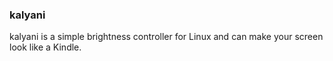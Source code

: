 ### kalyani

kalyani is a simple brightness controller for Linux and can make your screen look like a Kindle.
